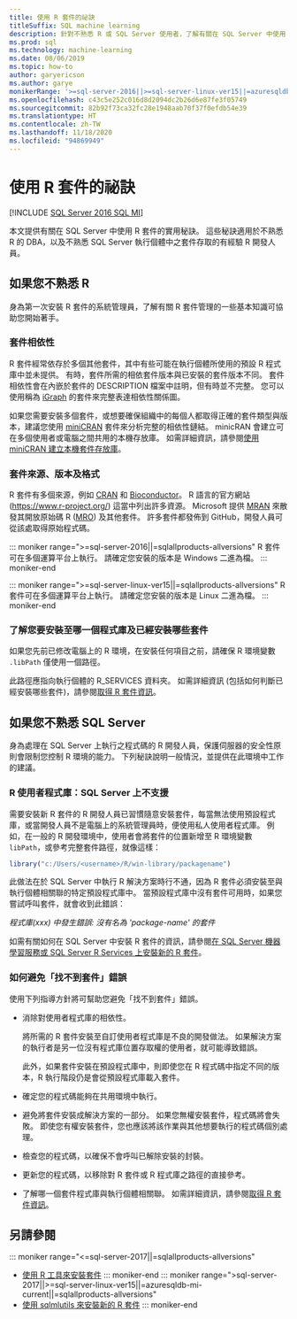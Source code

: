```yaml
---
title: 使用 R 套件的祕訣
titleSuffix: SQL machine learning
description: 針對不熟悉 R 或 SQL Server 使用者，了解有關在 SQL Server 中使用 R 套件的實用秘訣。
ms.prod: sql
ms.technology: machine-learning
ms.date: 08/06/2019
ms.topic: how-to
author: garyericson
ms.author: garye
monikerRange: '>=sql-server-2016||>=sql-server-linux-ver15||=azuresqldb-mi-current||=sqlallproducts-allversions'
ms.openlocfilehash: c43c5e252c016d8d2094dc2b26d6e87fe3f05749
ms.sourcegitcommit: 82b92f73ca32fc28e1948aab70f37f0efdb54e39
ms.translationtype: HT
ms.contentlocale: zh-TW
ms.lasthandoff: 11/18/2020
ms.locfileid: "94869949"
---
```

# <a name="tips-for-using-r-packages"></a>使用 R 套件的祕訣

[!INCLUDE [SQL Server 2016 SQL MI](../../includes/applies-to-version/sqlserver2016-asdbmi.md)]

本文提供有關在 SQL Server 中使用 R 套件的實用秘訣。 這些秘訣適用於不熟悉 R 的 DBA，以及不熟悉 SQL Server 執行個體中之套件存取的有經驗 R 開發人員。

## <a name="if-youre-new-to-r"></a>如果您不熟悉 R

身為第一次安裝 R 套件的系統管理員，了解有關 R 套件管理的一些基本知識可協助您開始著手。

### <a name="package-dependencies"></a>套件相依性

R 套件經常依存於多個其他套件，其中有些可能在執行個體所使用的預設 R 程式庫中並未提供。 有時，套件所需的相依套件版本與已安裝的套件版本不同。 套件相依性會在內嵌於套件的 DESCRIPTION 檔案中註明，但有時並不完整。 您可以使用稱為 [iGraph](https://igraph.org/r/) 的套件來完整表達相依性關係圖。

如果您需要安裝多個套件，或想要確保組織中的每個人都取得正確的套件類型與版本，建議您使用 [miniCRAN](https://mran.microsoft.com/package/miniCRAN) 套件來分析完整的相依性鏈結。 minicRAN 會建立可在多個使用者或電腦之間共用的本機存放庫。 如需詳細資訊，請參閱[使用 miniCRAN 建立本機套件存放庫](create-a-local-package-repository-using-minicran.md)。

### <a name="package-sources-versions-and-formats"></a>套件來源、版本及格式

R 套件有多個來源，例如 [CRAN](https://cran.r-project.org/) 和 [Bioconductor](https://www.bioconductor.org/)。 R 語言的官方網站 (<https://www.r-project.org/>) 這當中列出許多資源。 Microsoft 提供 [MRAN](https://mran.microsoft.com/) 來散發其開放原始碼 R ([MRO](https://mran.microsoft.com/open)) 及其他套件。 許多套件都發佈到 GitHub，開發人員可從該處取得原始程式碼。

::: moniker range=">=sql-server-2016||=sqlallproducts-allversions"
R 套件可在多個運算平台上執行。 請確定您安裝的版本是 Windows 二進為檔。
::: moniker-end

::: moniker range=">=sql-server-linux-ver15||=sqlallproducts-allversions"
R 套件可在多個運算平台上執行。 請確定您安裝的版本是 Linux 二進為檔。
::: moniker-end

### <a name="know-which-library-youre-installing-to-and-which-packages-are-already-installed"></a>了解您要安裝至哪一個程式庫及已經安裝哪些套件

如果您先前已修改電腦上的 R 環境，在安裝任何項目之前，請確保 R 環境變數 `.libPath` 僅使用一個路徑。

此路徑應指向執行個體的 R_SERVICES 資料夾。 如需詳細資訊 (包括如何判斷已經安裝哪些套件)，請參閱[取得 R 套件資訊](../package-management/r-package-information.md)。

## <a name="if-youre-new-to-sql-server"></a>如果您不熟悉 SQL Server

身為處理在 SQL Server 上執行之程式碼的 R 開發人員，保護伺服器的安全性原則會限制您控制 R 環境的能力。 下列秘訣說明一般情況，並提供在此環境中工作的建議。

### <a name="r-user-libraries-not-supported-on-sql-server"></a>R 使用者程式庫：SQL Server 上不支援

需要安裝新 R 套件的 R 開發人員已習慣隨意安裝套件，每當無法使用預設程式庫，或當開發人員不是電腦上的系統管理員時，便使用私人使用者程式庫。 例如，在一般的 R 開發環境中，使用者會將套件的位置新增至 R 環境變數 `libPath`，或參考完整套件路徑，就像這樣：

```R
library("c:/Users/<username>/R/win-library/packagename")
```

此做法在於 SQL Server 中執行 R 解決方案時行不通，因為 R 套件必須安裝至與執行個體相關聯的特定預設程式庫中。 當預設程式庫中沒有套件可用時，如果您嘗試呼叫套件，就會收到此錯誤：

*程式庫(xxx) 中發生錯誤: 沒有名為 'package-name' 的套件*

如需有關如何在 SQL Server 中安裝 R 套件的資訊，請參閱[在 SQL Server 機器學習服務或 SQL Server R Services 上安裝新的 R 套件](install-additional-r-packages-on-sql-server.md)。

### <a name="how-to-avoid-package-not-found-errors"></a>如何避免「找不到套件」錯誤

使用下列指導方針將可幫助您避免「找不到套件」錯誤。

+ 消除對使用者程式庫的相依性。

    將所需的 R 套件安裝至自訂使用者程式庫是不良的開發做法。 如果解決方案的執行者是另一位沒有程式庫位置存取權的使用者，就可能導致錯誤。

    此外，如果套件安裝在預設程式庫中，則即使您在 R 程式碼中指定不同的版本，R 執行階段仍是會從預設程式庫載入套件。

+ 確定您的程式碼能夠在共用環境中執行。

+ 避免將套件安裝成解決方案的一部分。 如果您無權安裝套件，程式碼將會失敗。 即使您有權安裝套件，您也應該將該作業與其他想要執行的程式碼個別處理。

+ 檢查您的程式碼，以確保不會呼叫已解除安裝的封裝。

+ 更新您的程式碼，以移除對 R 套件或 R 程式庫之路徑的直接參考。

+ 了解哪一個套件程式庫與執行個體相關聯。 如需詳細資訊，請參閱[取得 R 套件資訊](../package-management/r-package-information.md)。

## <a name="see-also"></a>另請參閱

::: moniker range="<=sql-server-2017||=sqlallproducts-allversions"
+ [使用 R 工具來安裝套件](install-r-packages-standard-tools.md)
::: moniker-end
::: moniker range=">sql-server-2017||>=sql-server-linux-ver15||=azuresqldb-mi-current||=sqlallproducts-allversions"
+ [使用 sqlmlutils 來安裝新的 R 套件](install-additional-r-packages-on-sql-server.md)
::: moniker-end
